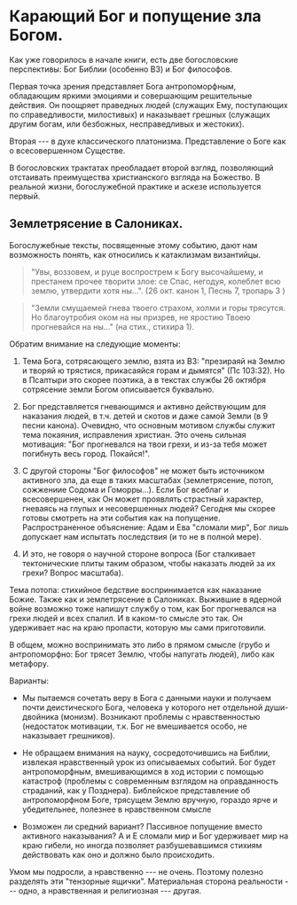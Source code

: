# Карающий Бог и попущение зла Богом.

Как уже говорилось в начале книги, есть две богословские перспективы: Бог Библии (особенно ВЗ) и Бог философов. 

Первая точка зрения представляет Бога антропоморфным, обладающим яркими эмоциями и совершающим решительные действия. Он поощряет праведных людей (служащих Ему, поступающих по справедливости, милостивых) и наказывает грешных (служащих другим богам, или безбожных, несправедливых и жестоких).

Вторая --- в духе классического платонизма. Представление о Боге как о всесовершенном Существе.

В богословских трактатах преобладает второй взгляд, позволяющий отстаивать преимущества христианского взгляда на Божество. В реальной жизни, богослужебной практике и аскезе используется первый.

## Землетрясение в Салониках.

Богослужебные тексты, посвященные этому событию, дают нам возможность понять, как относились к катаклизмам византийцы.

> "Увы, воззовем, и руце воспрострем к Богу высочайшему, и престанем прочее творити злое: се Спас, негодуя, колеблет всю землю, утвердити хотя ны...". (26 окт. канон 1, Песнь 7, тропарь 3 )

> "Земли смущаемей гнева твоего страхом, холми и горы трясутся. Но благоутробия оком на ны призрев, не яростию Твоею прогневайся на ны..." (на стих., стихира 1).

Обратим внимание на следующие моменты:

1. Тема Бога, сотрясающего землю, взята из ВЗ: "презираяй на Землю и творяй ю трястися, прикасаяйся горам и дымятся" (Пс 103:32). Но в Псалтыри это скорее поэтика, а в текстах службы 26 октября сотрясение земли Богом описывается буквально.

2. Бог представляется гневающимся и активно действующим для наказания людей, в т.ч. детей и скотов и даже самой Земли (в 9 песни канона). Очевидно, что основным мотивом службы служит тема покаяния, исправления христиан. Это очень сильная мотивация: "Бог прогневался на твои грехи, и из-за тебя может погибнуть весь город. Покайся!".

3. С другой стороны "Бог философов" не может быть источником активного зла, да еще в таких масштабах (землетрясение, потоп, сожжениие Содома и Гоморры...). Если Бог всеблаг и всесовершенен, как Он может проявлять страстный характер, гневаясь на глупых и несовершенных людей? Сегодня мы скорее готовы смотреть на эти события как на попущение. Распространенное объяснение: Адам и Ева "сломали мир", Бог лишь допускает нам испытать последствия (и то не в полной мере).

4. И это, не говоря о научной стороне вопроса (Бог сталкивает тектонические плиты таким образом, чтобы наказать людей за их грехи? Вопрос масштаба).

Тема потопа: стихийное бедствие воспринимается как наказание Божие. Также как и землетрясение в Салониках. Выжившие в ядерной войне возможно тоже напишут службу о том, как Бог прогневался на грехи людей и всех спалил. И в каком-то смысле это так. Он удерживает нас на краю пропасти, которую мы сами приготовили.

В общем, можно воспринимать это либо в прямом смысле (грубо и антропоморфно: Бог трясет Землю, чтобы напугать людей), либо как метафору.


Варианты:

* Мы пытаемся сочетать веру в Бога с данными науки и получаем почти деистического Бога, человека у которого нет отдельной души-двойника (монизм). Возникают проблемы с нравственностью (недостаток мотивации, т.к. Бог не вмешивается особо, не наказывает грешников).

* Не обращаем внимания на науку, сосредоточившись на Библии, извлекая нравственный урок из описываемых событий. Бог будет антропоморфным, вмешивающимся в ход истории с помощью катастроф (проблемы с современным взглядом на оправданность страданий, как у Позднера). Библейское представление об антропоморфном Боге, трясущем Землю вручную, гораздо ярче и убедительнее, полезнее в нравственном смысле

* Возможен ли средний вариант? Пассивное попущение вместо активного наказывания? А и Е сломали мир и Бог удерживает мир на краю гибели, но иногда позволяет разбушевавшимся стихиям действовать как оно и должно было происходить.

Умом мы подросли, а нравственно --- не очень. Поэтому полезно разделять эти "тензорные ящички". Материальная сторона реальности --- одно, а нравственная и религиозная --- другая.
